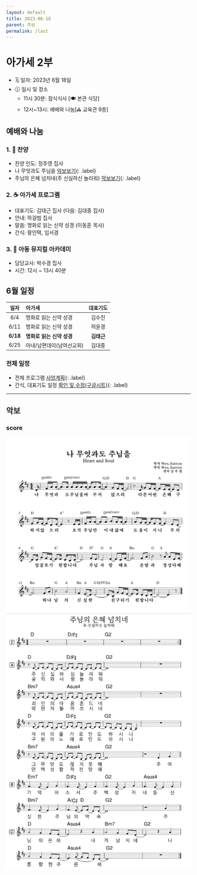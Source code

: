 ```yaml
---
layout: default
title: 2023-06-18
parent: 주보
permalink: /last
---
```


# 아가세 2부
- 🗓️ 일자: 2023년 6월 18일
- 🕦 일시 및 장소
  -  11시 30분: 점식식사 [🍽️ 본관 식당]
  -  12시~13시: 예배와 나눔[⛪ 교육관 9층]

## 예배와 나눔

### 1. 🎵 찬양
- 찬양 인도: 정주영 집사
- 나 무엇과도 주님을 [악보보기](#score){: .label}
- 주님의 은혜 넘치네(주 신실하신 놀라워) [악보보기](#score){: .label}

### 2. ☕ 아가세 프로그램
- 대표기도: 김태근 집사 (다음: 김대중 집사)
- 안내: 하걸범 집사
- 말씀: 명화로 읽는 신약 성경 (이동훈 목사)
- 간식: 황인택, 임서경

### 3. 🏫 아동 뮤지컬 아카데미
- 담당교사: 박수경 집사
- 시간: 12시 ~ 13시 40분

## 6월 일정

|일자| 아가세| 대표기도 |
|:---:|:-------------------------------------------|:----:|
| 6/4 | 명화로 읽는 신약 성경 |김수진 |
| 6/11 | 명화로 읽는 신약 성경 | 허윤경 |
| **6/18** | **명화로 읽는 신약 성경** | **김태근** |
| 6/25 | 아내/남편데이(남여선교회) | 김대중 |

### 전체 일정
- 전체 프로그램 [사업계획](schedule){: .label}
- 간식, 대표기도 일정 [확인 및 수정(구글시트)](https://docs.google.com/spreadsheets/d/1lbI19_aBxfNdhaPLaUOwoYV0HYdjHeSiXNjnpaHt0dw/edit?usp=sharing){: .label}

---

## 악보

### score
![](attachments/2023-06-18_1.jpeg)
![](attachments/2023-06-18_2.png)

